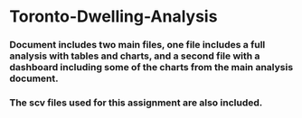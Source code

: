 # Toronto-Dwelling-Analysis

### Document includes two main files, one file includes a full analysis with tables and charts, and a second file with a dashboard including some of the charts from the main analysis document.
### The scv files used for this assignment are also included. 
